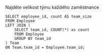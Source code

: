 Najděte velikost týmu každého zaměstnance

    SELECT employee_id, count AS team_size
    FROM Employee
    LEFT JOIN (
        SELECT team_id, COUNT(*) as count
        FROM Employee
        GROUP BY team_id
    ) Team
    ON Team.team_id = Employee.team_id;